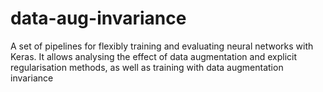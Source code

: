 # data-aug-invariance
A set of pipelines for flexibly training and evaluating neural networks with Keras. It allows analysing the effect of data augmentation and explicit regularisation methods, as well as training with data augmentation invariance
